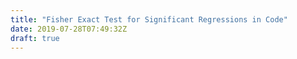 ```yaml
---
title: "Fisher Exact Test for Significant Regressions in Code"
date: 2019-07-28T07:49:32Z
draft: true
---
```


